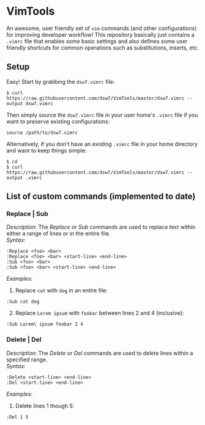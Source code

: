 # VimTools
An awesome, user friendly set of `vim` commands (and other configurations) for improving developer workflow! This repository basically just contains a `.vimrc` file that enables some basic settings and also defines some user friendly shortcuts for common operations such as substitutions, inserts, etc.  

## Setup
Easy! Start by grabbing the `dsw7.vimrc` file:
```
$ curl https://raw.githubusercontent.com/dsw7/VimTools/master/dsw7.vimrc --output dsw7.vimrc
```
Then simply source the `dsw7.vimrc` file in your user home's `.vimrc` file if you want to preserve existing configurations:
```
source /path/to/dsw7.vimrc
```
Alternatively, if you don't have an existing `.vimrc` file in your home directory and want to keep things simple:
```
$ cd
$ curl https://raw.githubusercontent.com/dsw7/VimTools/master/dsw7.vimrc --output .vimrc
```

## List of custom commands (implemented to date)
### Replace | Sub
_Description_: The _Replace_ or _Sub_ commands are used to replace text within either a range of lines or in the entire file.  
_Syntax_:
```
:Replace <foo> <bar>
:Replace <foo> <bar> <start-line> <end-line>
:Sub <foo> <bar>
:Sub <foo> <bar> <start-line> <end-line>
```
_Examples_:
1. Replace `cat` with `dog` in an entire file:  
```
:Sub cat dog
```
2. Replace `Lorem ipsum` with `foobar` between lines 2 and 4 (inclusive):
```
:Sub Lorem\ ipsum foobar 2 4
```

### Delete | Del
_Description_: The _Delete_ or _Del_ commands are used to delete lines within a specified range.  
_Syntax_:
```
:Delete <start-line> <end-line>
:Del <start-line> <end-line>
```
_Examples_:
1. Delete lines 1 though 5:
```
:Del 1 5
```



